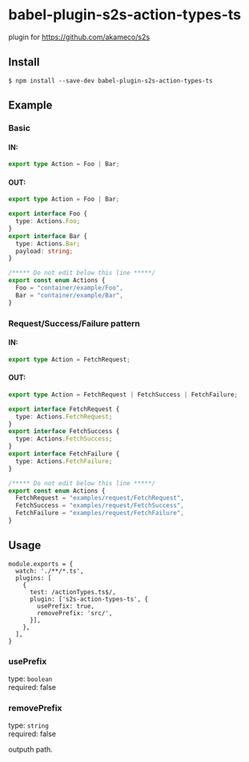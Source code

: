 # babel-plugin-s2s-action-types-ts

plugin for https://github.com/akameco/s2s


## Install

```
$ npm install --save-dev babel-plugin-s2s-action-types-ts
```


## Example


### Basic

#### IN:

```typescript
export type Action = Foo | Bar;
```

#### OUT:

```typescript
export type Action = Foo | Bar;

export interface Foo {
  type: Actions.Foo;
}
export interface Bar {
  type: Actions.Bar;
  payload: string;
}

/***** Do not edit below this line *****/
export const enum Actions {
  Foo = "container/example/Foo",
  Bar = "container/example/Bar",
}
```

### Request/Success/Failure pattern

#### IN:

```typescript
export type Action = FetchRequest;
```

#### OUT:

```typescript
export type Action = FetchRequest | FetchSuccess | FetchFailure;

export interface FetchRequest {
  type: Actions.FetchRequest;
}
export interface FetchSuccess {
  type: Actions.FetchSuccess;
}
export interface FetchFailure {
  type: Actions.FetchFailure;
}

/***** Do not edit below this line *****/
export const enum Actions {
  FetchRequest = "examples/request/FetchRequest",
  FetchSuccess = "examples/request/FetchSuccess",
  FetchFailure = "examples/request/FetchFailure",
}
```


## Usage

```
module.exports = {
  watch: './**/*.ts',
  plugins: [
    {
      test: /actionTypes.ts$/,
      plugin: ['s2s-action-types-ts', {
        usePrefix: true,
        removePrefix: 'src/',
      }],
    },
  ],
}
```

### usePrefix

type: `boolean` <br>
required: false

### removePrefix

type: `string` <br>
required: false

outputh path.
